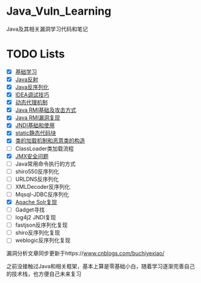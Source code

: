 # Java_Vuln_Learning
Java及其相关漏洞学习代码和笔记
# TODO Lists

- [x] [基础学习](./基础学习/README.md)
- [x] [Java反射](./JAVA反射/README.md)
- [x] [Java反序列化](./JAVA反序列化/README.md)
- [x] [IDEA调试技巧](./IDEA调试技巧/README.md)
- [x] [动态代理机制](./动态代理/README.md)
- [x] [Java RMI基础及攻击方式](./RMI/README.md)
- [x] [Java RMI漏洞复现](./JAVA_RMI漏洞复现/README.md)
- [x] [JNDI基础和使用](./JNDI基础/README.md)
- [x] [static静态代码块](./static静态代码块/README.md)
- [x] [类的加载机制和恶意类的构造](./类的加载机制/README.md)
- [ ] ClassLoader类加载流程
- [x] [JMX安全问题](./JMX/README.md)
- [ ] Java常用命令执行的方式
- [ ] shiro550反序列化
- [ ] URLDNS反序列化
- [ ] XMLDecoder反序列化
- [ ] Mqsql-JDBC反序列化
- [x] [Apache Solr复现](./JMX/CVE-2019-12409.md)
- [ ] Gadget寻找
- [ ] log4j2 JNDI复现
- [ ] fastjson反序列化复现
- [ ] shiro反序列化复现
- [ ] weblogic反序列化复现

漏洞分析文章同步更新于https://www.cnblogs.com/buchiyexiao/

之前没接触过Java和相关框架，基本上算是零基础小白，随着学习逐渐完善自己的技术栈，也方便自己未来复习
